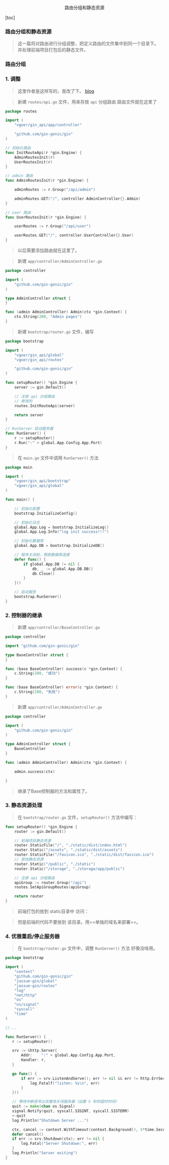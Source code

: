 <center>路由分组和静态资源</center>





[toc]







### 路由分组和静态资源

> 这一篇将对路由进行分组调整，把定义路由的文件集中到同一个目录下。 并处理前端项目打包后的静态文件。





### 路由分组



### 1. 调整

> 这里作者是这样写的，我改了下。 [blog](https://juejin.cn/post/7019261698586443806#heading-0)

> 新建 `routes/api.go` 文件，用来存放 `api` 分组路由 路由文件就在这里了

```go
package routes

import (
	"vgoer/gin_api/app/controller"

	"github.com/gin-gonic/gin"
)

// 初始化路由
func InitRouteApi(r *gin.Engine) {
	AdminRoutesInit(r)
	UserRoutesInit(r)
}

// admin 路由
func AdminRoutesInit(r *gin.Engine) {

	adminRoutes := r.Group("/api/admin")

	adminRoutes.GET("/", controller.AdminController{}.Admin)
}

// user 路由
func UserRoutesInit(r *gin.Engine) {

	userRoutes := r.Group("/api/user")

	userRoutes.GET("/", controller.UserController{}.User)
}
```

> 以后需要添加路由就在这里了。

> 新建 `app/controller/AdminController.go` 

```go
package controller

import (
	"github.com/gin-gonic/gin"
)

type AdminController struct {
}

func (admin AdminController) Admin(ctx *gin.Context) {
	ctx.String(200, "Admin pages")
}
```

> 新建 `bootstrap/router.go` 文件，编写

```go
package bootstrap

import (
	"vgoer/gin_api/global"
	"vgoer/gin_api/routes"

	"github.com/gin-gonic/gin"
)

func setupRouter() *gin.Engine {
	server := gin.Default()

	// 注册 api 分组路由
	// 修改的
	routes.InitRouteApi(server)

	return server
}

// RunServer 启动服务器
func RunServer() {
	r := setupRouter()
	r.Run(":" + global.App.Config.App.Port)
}
```

> 在 `main.go` 文件中调用 `RunServer()` 方法

```go
package main

import (
	"vgoer/gin_api/bootstrap"
	"vgoer/gin_api/global"
)

func main() {

	// 初始化配置
	bootstrap.InitializeConfig()

	// 初始化日志
	global.App.Log = bootstrap.InitializeLog()
	global.App.Log.Info("log init success!!!")

	// 初始化数据库
	global.App.DB = bootstrap.InitializeDB()

	// 程序关闭前，释放数据库连接
	defer func() {
		if global.App.DB != nil {
			db, _ := global.App.DB.DB()
			db.Close()
		}
	}()

	// 启动服务
	bootstrap.RunServer()
}
```





### 2. 控制器的继承

> 新建 `app/controller/BaseController.go` 

```go
package controller

import "github.com/gin-gonic/gin"

type BaseController struct {
}

func (base BaseController) success(c *gin.Context) {
	c.String(200, "成功")
}

func (base BaseController) error(c *gin.Context) {
	c.String(200, "失败")
}
```

> 新建 `app/controller/AdminController.go` 

```go
package controller

import (
	"github.com/gin-gonic/gin"
)

type AdminController struct {
	BaseController
}

func (admin AdminController) Admin(ctx *gin.Context) {

	admin.success(ctx)

}
```

> 继承了Base控制器的方法和属性了。







### 3. 静态资源处理

> 在 `bootstrap/router.go` 文件，`setupRouter()` 方法中编写：

```go
func setupRouter() *gin.Engine {
    router := gin.Default()

    // 前端项目静态资源
    router.StaticFile("/", "./static/dist/index.html")
    router.Static("/assets", "./static/dist/assets")
    router.StaticFile("/favicon.ico", "./static/dist/favicon.ico")
    // 其他静态资源
    router.Static("/public", "./static")
    router.Static("/storage", "./storage/app/public")

    // 注册 api 分组路由
    apiGroup := router.Group("/api")
    routes.SetApiGroupRoutes(apiGroup)

    return router
}
```

> 前端打包的放到 static目录中 访问：

> 但是前端的代码不要放到 该目录。用==单独的域名来部署==。







### 4. 优雅重启/停止服务器

> 在 `bootstrap/router.go` 文件中，调整 `RunServer()` 方法 好像没啥用。

```go
package bootstrap

import (
    "context"
    "github.com/gin-gonic/gin"
    "jassue-gin/global"
    "jassue-gin/routes"
    "log"
    "net/http"
    "os"
    "os/signal"
    "syscall"
    "time"
)

//...

func RunServer() {
   r := setupRouter()

   srv := &http.Server{
       Addr:    ":" + global.App.Config.App.Port,
       Handler: r,
   }

   go func() {
       if err := srv.ListenAndServe(); err != nil && err != http.ErrServerClosed {
           log.Fatalf("listen: %s\n", err)
       }
   }()

   // 等待中断信号以优雅地关闭服务器（设置 5 秒的超时时间）
   quit := make(chan os.Signal)
   signal.Notify(quit, syscall.SIGINT, syscall.SIGTERM)
   <-quit
   log.Println("Shutdown Server ...")

   ctx, cancel := context.WithTimeout(context.Background(), 5*time.Second)
   defer cancel()
   if err := srv.Shutdown(ctx); err != nil {
       log.Fatal("Server Shutdown:", err)
   }
   log.Println("Server exiting")
}
```

